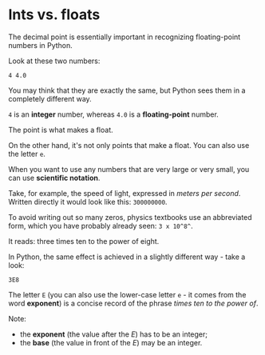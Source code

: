 Ints vs. floats
===============

The decimal point is essentially important in recognizing floating-point numbers in Python.

Look at these two numbers:

`4 4.0`

You may think that they are exactly the same, but Python sees them in a completely different way.

`4` is an **integer** number, whereas `4.0` is a **floating-point** number.

The point is what makes a float.

On the other hand, it's not only points that make a float. You can also use the letter `e`.

When you want to use any numbers that are very large or very small, you can use **scientific notation**.

Take, for example, the speed of light, expressed in *meters per second*. Written directly it would look like this: `300000000`.

To avoid writing out so many zeros, physics textbooks use an abbreviated form, which you have probably already seen: `3 x 10^8^`.

It reads: three times ten to the power of eight.

In Python, the same effect is achieved in a slightly different way - take a look:

`3E8`

The letter `E` (you can also use the lower-case letter `e` - it comes from the word **exponent**) is a concise record of the phrase *times ten to the power of*.

Note:

-   the **exponent** (the value after the *E*) has to be an integer;
-   the **base** (the value in front of the *E*) may be an integer.